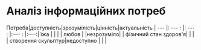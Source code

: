 # Аналіз інформаційних потреб
Потреба|доступність|зрозумілість|цінність|актуальність
| ---             |: ---     :              |: ---              :       |:—-      :     |:—-:|
їжа           |                      |                         |               |
любов    |                       |незрозуміло|               |
фізичний стан здоров'я|                    |                |                  |
створення скульптур|недоступно |                |                 |
